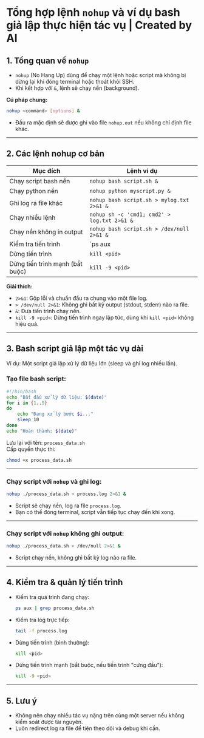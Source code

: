 # Tổng hợp lệnh `nohup` và ví dụ bash giả lập thực hiện tác vụ | Created by AI

## 1. Tổng quan về `nohup`
- `nohup` (No Hang Up) dùng để chạy một lệnh hoặc script mà không bị dừng lại khi đóng terminal hoặc thoát khỏi SSH.
- Khi kết hợp với `&`, lệnh sẽ chạy nền (background).

**Cú pháp chung:**
```bash
nohup <command> [options] &
```
- Đầu ra mặc định sẽ được ghi vào file `nohup.out` nếu không chỉ định file khác.

---

## 2. Các lệnh nohup cơ bản

| Mục đích                           | Lệnh ví dụ                                                        |
|------------------------------------|-------------------------------------------------------------------|
| Chạy script bash nền               | `nohup bash script.sh &`                                          |
| Chạy python nền                    | `nohup python myscript.py &`                                      |
| Ghi log ra file khác               | `nohup bash script.sh > mylog.txt 2>&1 &`                         |
| Chạy nhiều lệnh                    | `nohup sh -c 'cmd1; cmd2' > log.txt 2>&1 &`                       |
| Chạy nền không in output           | `nohup bash script.sh > /dev/null 2>&1 &`                         |
| Kiểm tra tiến trình                | `ps aux | grep nohup`                                             |
| Dừng tiến trình                    | `kill <pid>`                                                      |
| Dừng tiến trình mạnh (bắt buộc)    | `kill -9 <pid>`                                                   |

**Giải thích:**
- `2>&1`: Gộp lỗi và chuẩn đầu ra chung vào một file log.
- `> /dev/null 2>&1`: Không ghi bất kỳ output (stdout, stderr) nào ra file.
- `&`: Đưa tiến trình chạy nền.
- `kill -9 <pid>`: Dừng tiến trình ngay lập tức, dùng khi `kill <pid>` không hiệu quả.

---

## 3. Bash script giả lập một tác vụ dài

Ví dụ: Một script giả lập xử lý dữ liệu lớn (sleep và ghi log nhiều lần).

### Tạo file bash script:
```bash
#!/bin/bash
echo "Bắt đầu xử lý dữ liệu: $(date)"
for i in {1..5}
do
    echo "Đang xử lý bước $i..."
    sleep 10
done
echo "Hoàn thành: $(date)"
```
Lưu lại với tên: `process_data.sh`  
Cấp quyền thực thi:  
```bash
chmod +x process_data.sh
```

---

### Chạy script với `nohup` và ghi log:
```bash
nohup ./process_data.sh > process.log 2>&1 &
```

- Script sẽ chạy nền, log ra file `process.log`.
- Bạn có thể đóng terminal, script vẫn tiếp tục chạy đến khi xong.

---

### Chạy script với `nohup` không ghi output:
```bash
nohup ./process_data.sh > /dev/null 2>&1 &
```
- Script chạy nền, không ghi bất kỳ log nào ra file.

---

## 4. Kiểm tra & quản lý tiến trình

- Kiểm tra quá trình đang chạy:
  ```bash
  ps aux | grep process_data.sh
  ```
- Kiểm tra log trực tiếp:
  ```bash
  tail -f process.log
  ```
- Dừng tiến trình (bình thường):
  ```bash
  kill <pid>
  ```
- Dừng tiến trình mạnh (bắt buộc, nếu tiến trình "cứng đầu"):
  ```bash
  kill -9 <pid>
  ```

---

## 5. Lưu ý
- Không nên chạy nhiều tác vụ nặng trên cùng một server nếu không kiểm soát được tài nguyên.
- Luôn redirect log ra file để tiện theo dõi và debug khi cần.
